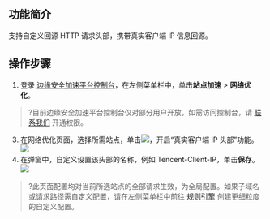 ## 功能简介

支持自定义回源 HTTP 请求头部，携带真实客户端 IP 信息回源。

## 操作步骤

1. 登录 [边缘安全加速平台控制台](https://console.cloud.tencent.com/edgeone)，在左侧菜单栏中，单击**站点加速** > **网络优化**。
> ?目前边缘安全加速平台控制台仅对部分用户开放，如需访问控制台，请 [联系我们](https://cloud.tencent.com/online-service) 开通权限。
> 
3. 在网络优化页面，选择所需站点，单击![](https://qcloudimg.tencent-cloud.cn/raw/8d3e9bac718473e40a340843b4cc7fb8.png)，开启“真实客户端 IP 头部”功能。
![](https://qcloudimg.tencent-cloud.cn/raw/06efe399aaf0413f24205d42b21253d1.png)
3. 在弹窗中，自定义设置该头部的名称，例如 Tencent-Client-IP，单击**保存**。
![](https://qcloudimg.tencent-cloud.cn/raw/33d3b066a950422557fb6de0911d3cc0.png)
>?此页面配置均对当前所选站点的全部请求生效，为全局配置。如果子域名或请求路径需自定义配置，请在左侧菜单栏中前往 [规则引擎](https://cloud.tencent.com/document/product/1552/70901) 创建更细粒度的自定义配置。

